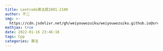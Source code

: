 ```yaml
---
title: Leetcode算法题2001-2100
author: 不二
img: >-
  https://cdn.jsdelivr.net/gh/weiyouwozuiku/weiyouwozuiku.github.io@src/source/_posts/PageImg/算法/Leetcode算法题2001-2100.jpeg
mathjax: true
date: 2022-01-16 23:46:18
tags: Cpp
categories: 算法
---
```

